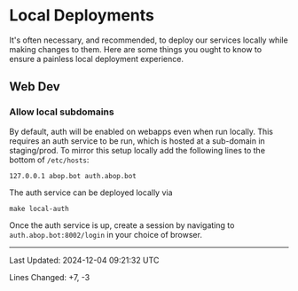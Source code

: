 # Local Deployments

It's often necessary, and recommended, to deploy our services locally while making changes to them.
Here are some things you ought to know to ensure a painless local deployment experience.

## Web Dev

### Allow local subdomains

By default, auth will be enabled on webapps even when run locally.
This requires an auth service to be run, which is hosted at a sub-domain in staging/prod.
To mirror this setup locally add the following lines to the bottom of `/etc/hosts`:

```
127.0.0.1 abop.bot auth.abop.bot
```

The auth service can be deployed locally via

```shell
make local-auth
```

Once the auth service is up, create a session by navigating to `auth.abop.bot:8002/login` in your choice of browser.

---

Last Updated: 2024-12-04 09:21:32 UTC

Lines Changed: +7, -3
